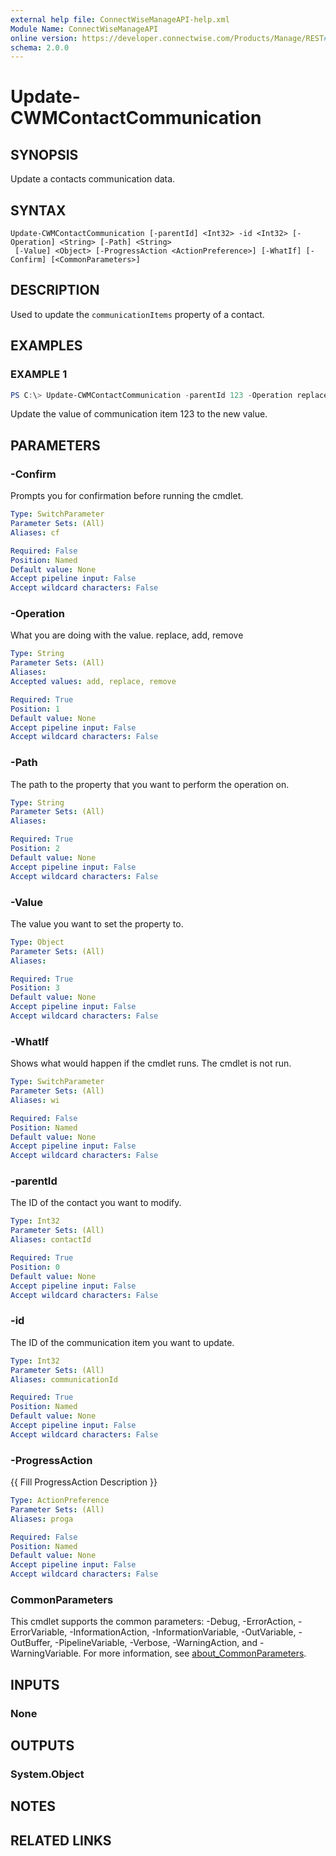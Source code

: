 ```yaml
---
external help file: ConnectWiseManageAPI-help.xml
Module Name: ConnectWiseManageAPI
online version: https://developer.connectwise.com/Products/Manage/REST#/ContactCommunications/patchCompanyContactsByParentIdCommunicationsById
schema: 2.0.0
---
```


# Update-CWMContactCommunication

## SYNOPSIS
Update a contacts communication data.

## SYNTAX

```
Update-CWMContactCommunication [-parentId] <Int32> -id <Int32> [-Operation] <String> [-Path] <String>
 [-Value] <Object> [-ProgressAction <ActionPreference>] [-WhatIf] [-Confirm] [<CommonParameters>]
```

## DESCRIPTION
Used to update the `communicationItems` property of a contact.

## EXAMPLES

### EXAMPLE 1
```powershell
PS C:\> Update-CWMContactCommunication -parentId 123 -Operation replace -Path 'value' -Value 'new@email.com'
```

Update the value of communication item 123 to the new value.

## PARAMETERS

### -Confirm
Prompts you for confirmation before running the cmdlet.

```yaml
Type: SwitchParameter
Parameter Sets: (All)
Aliases: cf

Required: False
Position: Named
Default value: None
Accept pipeline input: False
Accept wildcard characters: False
```

### -Operation
What you are doing with the value.
replace, add, remove

```yaml
Type: String
Parameter Sets: (All)
Aliases:
Accepted values: add, replace, remove

Required: True
Position: 1
Default value: None
Accept pipeline input: False
Accept wildcard characters: False
```

### -Path
The path to the property that you want to perform the operation on.

```yaml
Type: String
Parameter Sets: (All)
Aliases:

Required: True
Position: 2
Default value: None
Accept pipeline input: False
Accept wildcard characters: False
```

### -Value
The value you want to set the property to.

```yaml
Type: Object
Parameter Sets: (All)
Aliases:

Required: True
Position: 3
Default value: None
Accept pipeline input: False
Accept wildcard characters: False
```

### -WhatIf
Shows what would happen if the cmdlet runs.
The cmdlet is not run.

```yaml
Type: SwitchParameter
Parameter Sets: (All)
Aliases: wi

Required: False
Position: Named
Default value: None
Accept pipeline input: False
Accept wildcard characters: False
```

### -parentId
The ID of the contact you want to modify.

```yaml
Type: Int32
Parameter Sets: (All)
Aliases: contactId

Required: True
Position: 0
Default value: None
Accept pipeline input: False
Accept wildcard characters: False
```

### -id
The ID of the communication item you want to update.

```yaml
Type: Int32
Parameter Sets: (All)
Aliases: communicationId

Required: True
Position: Named
Default value: None
Accept pipeline input: False
Accept wildcard characters: False
```

### -ProgressAction
{{ Fill ProgressAction Description }}

```yaml
Type: ActionPreference
Parameter Sets: (All)
Aliases: proga

Required: False
Position: Named
Default value: None
Accept pipeline input: False
Accept wildcard characters: False
```

### CommonParameters
This cmdlet supports the common parameters: -Debug, -ErrorAction, -ErrorVariable, -InformationAction, -InformationVariable, -OutVariable, -OutBuffer, -PipelineVariable, -Verbose, -WarningAction, and -WarningVariable. For more information, see [about_CommonParameters](http://go.microsoft.com/fwlink/?LinkID=113216).

## INPUTS

### None
## OUTPUTS

### System.Object
## NOTES

## RELATED LINKS
